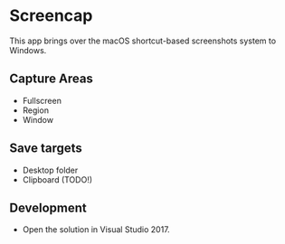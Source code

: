 # Screencap
This app brings over the macOS shortcut-based screenshots system to Windows.

## Capture Areas
- Fullscreen
- Region
- Window

## Save targets
- Desktop folder
- Clipboard (TODO!)

## Development
- Open the solution in Visual Studio 2017.
